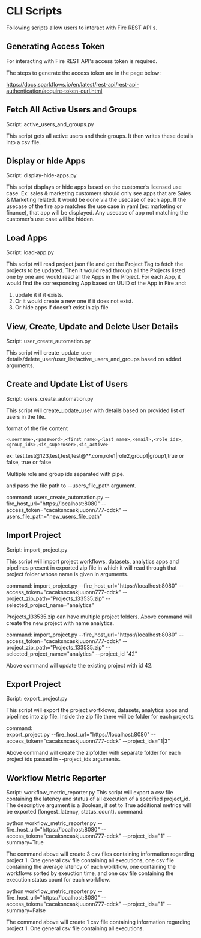 
# CLI Scripts

Following scripts allow users to interact with Fire REST API's.

Generating Access Token
-------------------------

For interacting with Fire REST API's access token is required.

The steps to generate the access token are in the page below:

https://docs.sparkflows.io/en/latest/rest-api/rest-api-authentication/acquire-token-curl.html

Fetch All Active Users and Groups
---------------------------

Script: active_users_and_groups.py

This script gets all active users and their groups. It then writes these details into a csv file.

Display or hide Apps
----------------------

Script: display-hide-apps.py

This script displays or hide apps based on the customer’s licensed use case. Ex: sales & marketing customers should only see apps that are Sales & Marketing related. It would be done via the usecase of each app.  If the usecase of the fire app matches the use case in yaml (ex: marketing or finance), that app will be displayed. Any usecase of app not matching the customer’s use case will be hidden.


Load Apps
-------------

Script: load-app.py

This script will read project.json file and get the Project Tag to fetch the projects to be updated. Then it would read through all the Projects listed one by one and would read all the Apps in the Project. For each App, it would find the corresponding App based on UUID of the App in Fire and:

   1. update it if it exists. 
   2. Or it would create a new one if it does not exist. 
   3. Or hide apps if doesn’t exist in zip file


View, Create, Update and Delete User Details
---------------------------

Script: user_create_automation.py

This script will create_update_user details/delete_user/user_list/active_users_and_groups based on added arguments.


Create and Update List of Users
---------------------------

Script: users_create_automation.py

This script will create_update_user with details based on provided list of users in the file.

format of the file content

```<username>,<password>,<first_name>,<last_name>,<email>,<role_ids>,<group_ids>,<is_superuser>,<is_active>```

ex: test,test@123,test,test,test@**.com,role1|role2,group1|group1,true or false, true or false

Multiple role and group ids separated with pipe. 

and pass the file path to --users_file_path argument.
   
command: 
   users_create_automation.py --fire_host_url="https://localhost:8080" --access_token="cacaksncaskjuuonn777-cdck" --users_file_path="new_users_file_path"

   
Import Project
----------------------

Script: import_project.py

This script will import project workflows, datasets, analytics apps and pipelines present in exported zip file in which it will read through that project folder whose name is given in arguments.
   

command: import_project.py --fire_host_url="https://localhost:8080" --access_token="cacaksncaskjuuonn777-cdck" --project_zip_path="Projects_133535.zip" --selected_project_name="analytics"

   Projects_133535.zip can have multiple project folders. Above command will create the new project with name analytics.
   
   
command: import_project.py --fire_host_url="https://localhost:8080" --access_token="cacaksncaskjuuonn777-cdck" --project_zip_path="Projects_133535.zip" --selected_project_name="analytics" --project_id "42"
   
   Above command will update the existing project with id 42.
   
   
Export Project
----------------------

Script: export_project.py

This script will export the project worfklows, datasets, analytics apps and pipelines into zip file. Inside the zip file there will be folder for each projects.
  
command:  
   export_project.py --fire_host_url="https://localhost:8080" --access_token="cacaksncaskjuuonn777-cdck" --project_ids="1|3"
   
   Above command will create the zipfolder with separate folder for each project ids passed in --project_ids arguments.

Workflow Metric Reporter
----------------------
Script: workflow_metric_reporter.py
This script will export a csv file containing the latency and status of all execution of a specified project_id. The descriptive argument is a Boolean, if set to True additional metrics will be exported (longest_latency, status_count).
command:  

   python workflow_metric_reporter.py --fire_host_url="https://localhost:8080" --access_token="cacaksncaskjuuonn777-cdck" --project_ids="1" --summary=True  

   The command above will create 3 csv files containing information regarding project 1. One general csv file containing all executions, one csv file containing the average latency of each workflow, one containing the workflows sorted by exeuction time, and one csv file containing the execution status count for each workflow. 
   
   python workflow_metric_reporter.py --fire_host_url="https://localhost:8080" --access_token="cacaksncaskjuuonn777-cdck" --project_ids="1" --summary=False
   
   The command above will create 1 csv file containing information regarding project 1. One general csv file containing all executions. 

      
   

